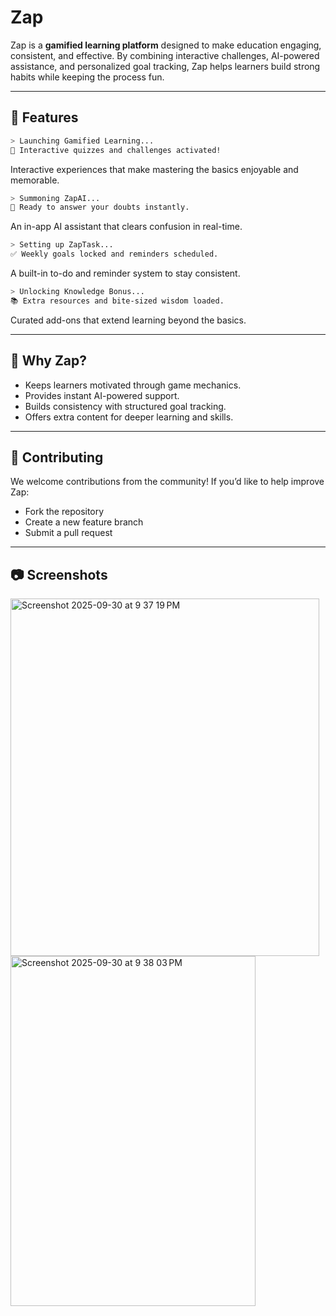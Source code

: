 # Zap

Zap is a **gamified learning platform** designed to make education engaging, consistent, and effective. By combining interactive challenges, AI-powered assistance, and personalized goal tracking, Zap helps learners build strong habits while keeping the process fun.

---

## 🚀 Features

```bash
> Launching Gamified Learning...
🧩 Interactive quizzes and challenges activated!
```

Interactive experiences that make mastering the basics enjoyable and memorable.

```bash
> Summoning ZapAI...
🤖 Ready to answer your doubts instantly.
```

An in-app AI assistant that clears confusion in real-time.

```bash
> Setting up ZapTask...
✅ Weekly goals locked and reminders scheduled.
```

A built-in to-do and reminder system to stay consistent.

```bash
> Unlocking Knowledge Bonus...
📚 Extra resources and bite-sized wisdom loaded.
```

Curated add-ons that extend learning beyond the basics.

---

## 🎯 Why Zap?

* Keeps learners motivated through game mechanics.
* Provides instant AI-powered support.
* Builds consistency with structured goal tracking.
* Offers extra content for deeper learning and skills.

---

## 🤝 Contributing

We welcome contributions from the community! If you’d like to help improve Zap:

* Fork the repository
* Create a new feature branch
* Submit a pull request



---

## 📷 Screenshots

<img width="494" height="572" alt="Screenshot 2025-09-30 at 9 37 19 PM" src="https://github.com/user-attachments/assets/e1450ee3-ffab-4786-aa25-d4511b7541ab" />
<img width="392" height="560" alt="Screenshot 2025-09-30 at 9 38 03 PM" src="https://github.com/user-attachments/assets/db5e5095-967c-4a4f-8e2e-6fcd525d3745" />
